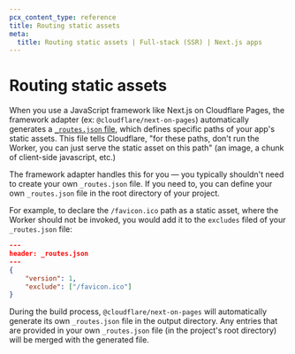 ```yaml
---
pcx_content_type: reference
title: Routing static assets
meta:
  title: Routing static assets | Full-stack (SSR) | Next.js apps
---
```


# Routing static assets

When you use a JavaScript framework like Next.js on Cloudflare Pages, the framework adapter (ex: `@cloudflare/next-on-pages`) automatically generates a [`_routes.json` file](/pages/functions/routing/#create-a-_routesjson-file), which defines specific paths of your app's static assets. This file tells Cloudflare, "for these paths, don't run the Worker, you can just serve the static asset on this path" (an image, a chunk of client-side javascript, etc.)

The framework adapter handles this for you — you typically shouldn't need to create your own `_routes.json` file. If you need to, you can define your own `_routes.json` file in the root directory of your project.

For example, to declare the `/favicon.ico` path as a static asset, where the Worker should not be invoked, you would add it to the `excludes` filed of your `_routes.json` file:

```json
---
header: _routes.json
---
{
	"version": 1,
	"exclude": ["/favicon.ico"]
}
```

During the build process, `@cloudflare/next-on-pages` will automatically generate its own `_routes.json` file in the output directory. Any entries that are provided in your own `_routes.json` file (in the project's root directory) will be merged with the generated file.